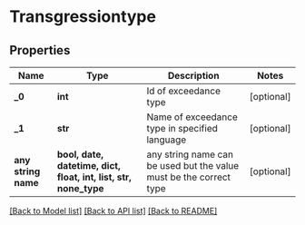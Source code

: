 # Transgressiontype


## Properties
Name | Type | Description | Notes
------------ | ------------- | ------------- | -------------
**_0** | **int** | Id of exceedance type | [optional] 
**_1** | **str** | Name of exceedance type in specified language | [optional] 
**any string name** | **bool, date, datetime, dict, float, int, list, str, none_type** | any string name can be used but the value must be the correct type | [optional]

[[Back to Model list]](../README.md#documentation-for-models) [[Back to API list]](../README.md#documentation-for-api-endpoints) [[Back to README]](../README.md)


